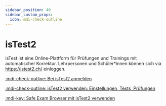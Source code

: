 ```yaml
---
sidebar_position: 40
sidebar_custom_props:
  icon: mdi-check-outline
---
```


# isTest2



isTest ist eine Online-Plattform für Prüfungen und Trainings mit automatischer Korrektur. Lehrpersonen und Schüler*innen können sich via https://istest2.ch/ einloggen.

[:mdi-check-outline: Bei isTest2 anmelden](anmelden/)

[:mdi-check-outline: isTest2 verwenden: Einstellungen, Tests, Prüfungen](verwenden/)

[:mdi-key: Safe Exam Browser mit isTest2 verwenden](seb/)